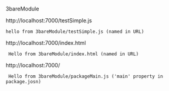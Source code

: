 
3bareModule




http://localhost:7000/testSimple.js

	hello from 3bareModule/testSimple.js (named in URL)

http://localhost:7000/index.html

	 Hello from 3bareModule/index.html (named in URL)

http://localhost:7000/

	 Hello from 3bareModule/packageMain.js ('main' property in package.josn)